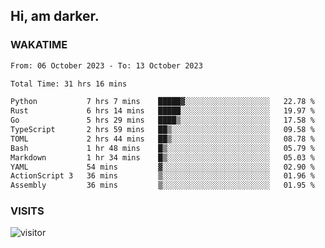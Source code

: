## Hi, am darker.

### WAKATIME

<!--START_SECTION:waka-->

```txt
From: 06 October 2023 - To: 13 October 2023

Total Time: 31 hrs 16 mins

Python           7 hrs 7 mins    █████▓░░░░░░░░░░░░░░░░░░░   22.78 %
Rust             6 hrs 14 mins   █████░░░░░░░░░░░░░░░░░░░░   19.97 %
Go               5 hrs 29 mins   ████▒░░░░░░░░░░░░░░░░░░░░   17.58 %
TypeScript       2 hrs 59 mins   ██▒░░░░░░░░░░░░░░░░░░░░░░   09.58 %
TOML             2 hrs 44 mins   ██▒░░░░░░░░░░░░░░░░░░░░░░   08.78 %
Bash             1 hr 48 mins    █▒░░░░░░░░░░░░░░░░░░░░░░░   05.79 %
Markdown         1 hr 34 mins    █▒░░░░░░░░░░░░░░░░░░░░░░░   05.03 %
YAML             54 mins         ▓░░░░░░░░░░░░░░░░░░░░░░░░   02.90 %
ActionScript 3   36 mins         ▒░░░░░░░░░░░░░░░░░░░░░░░░   01.96 %
Assembly         36 mins         ▒░░░░░░░░░░░░░░░░░░░░░░░░   01.95 %
```

<!--END_SECTION:waka-->

### VISITS
<!-- i should probably build this when i will have some time -->
![visitor](https://profile-counter.glitch.me/sanix-darker/count.svg)
